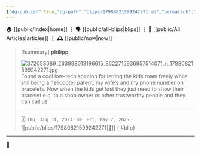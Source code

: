 ```yaml
---
{"dg-publish":true,"dg-path":"blips/17980821599242271.md","permalink":"/blips/17980821599242271/","title":"philipp on instagram @ 2023-08-31"}
---
```



<div class="transclusion internal-embed is-loaded"><div class="markdown-embed">




🏠 [[public/Index\|home]]  ⋮ 🗣️ [[public/all-blips\|blips]] ⋮  📝 [[public/All Articles\|articles]]  ⋮ 🕰️ [[public/now\|now]]


</div></div>


> [!summary] **philipp**:
>
> ![372053089_263998013196615_8622715936957514071_n_17980821599242271.jpg](/img/user/attachments/372053089_263998013196615_8622715936957514071_n_17980821599242271.jpg)
> Found a cool low-tech solution for letting the kids roam freely while still being a helicopter parent: my wife’s and my phone number on bracelets. Now when the kids get lost they just need to show their bracelet e.g. to a shop owner or other trustworthy people and they can call us
> - - -
>
> 🗓️ <code>Thu, Aug 31, 2023</code>  · ✏️ <code> Fri, May 2, 2025</code>  · [[public/blips/17980821599242271\|🔗]]
{ #blip}


- - -

 👾
